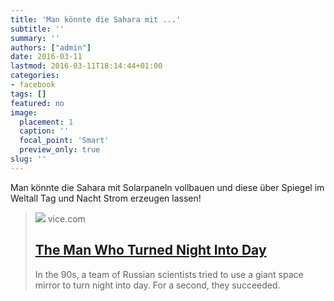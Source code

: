 ```yaml
---
title: 'Man könnte die Sahara mit ...'
subtitle: ''
summary: ''
authors: ["admin"]
date: 2016-03-11
lastmod: 2016-03-11T18:14:44+01:00
categories:
- facebook
tags: []
featured: no
image:
  placement: 1
  caption: ''
  focal_point: 'Smart'
  preview_only: true
slug: ''
---
```

Man könnte die Sahara mit Solarpaneln vollbauen und diese über Spiegel im Weltall Tag und Nacht Strom erzeugen lassen!
> [![](https://images.vice.com/motherboard/content-images/article/no-id/1453276698124209.jpg?image-resize-opts=Y3JvcD0xeHc6MC44OTI4NTcxNDI4NTcxNDI5eGg7Y2VudGVyLGNlbnRlciZyZXNpemU9MTIwMDoqJnJlc2l6ZT0xMjAwOio)](https://motherboard.vice.com/read/the-man-who-turned-night-into-day)
> vice.com
> ## [The Man Who Turned Night Into Day](https://motherboard.vice.com/read/the-man-who-turned-night-into-day)
>
>In the 90s, a team of Russian scientists tried to use a giant space mirror to turn night into day. For a second, they succeeded.

